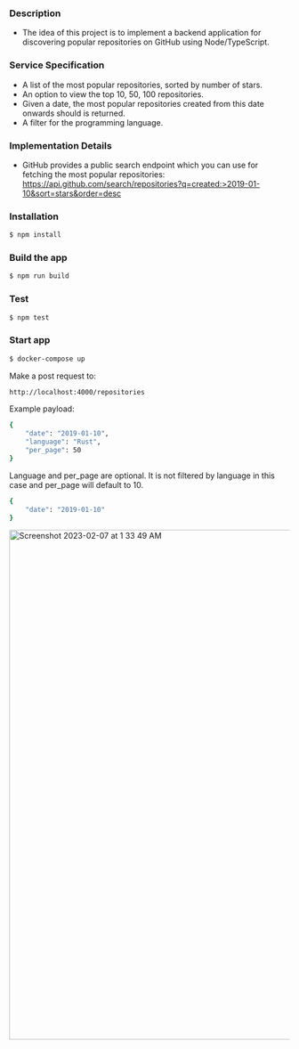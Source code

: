 ### Description

- The idea of this project is to implement a backend application for discovering popular repositories on GitHub using Node/TypeScript.

### Service Specification

- A list of the most popular repositories, sorted by number of stars.
- An option to view the top 10, 50, 100 repositories.
- Given a date, the most popular repositories created from this date onwards should is returned.
- A filter for the programming language.

### Implementation Details

- GitHub provides a public search endpoint which you can use for fetching the most popular repositories:
  https://api.github.com/search/repositories?q=created:>2019-01-10&sort=stars&order=desc

### Installation

```bash
$ npm install
```

### Build the app

```bash
$ npm run build
```

### Test

```bash
$ npm test
```

### Start app

```bash
$ docker-compose up
```

Make a post request to:

```bash
http://localhost:4000/repositories
```

Example payload:

```bash
{
	"date": "2019-01-10",
	"language": "Rust",
	"per_page": 50
}
```

Language and per_page are optional. It is not filtered by language in this case and per_page will default to 10.

```bash
{
	"date": "2019-01-10"
}
```

<img width="916" alt="Screenshot 2023-02-07 at 1 33 49 AM" src="https://user-images.githubusercontent.com/17248356/217119012-4a80b87b-8b98-4c37-a84c-082236a1a243.png">
